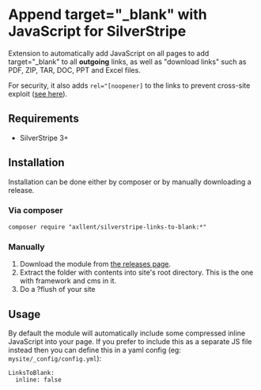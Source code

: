 # Append target="_blank" with JavaScript for SilverStripe

Extension to automatically add JavaScript on all pages to add target="_blank" to all **outgoing** links,
as well as "download links" such as PDF, ZIP, TAR, DOC, PPT and Excel files.

For security, it also adds `rel="[noopener]` to the links to prevent cross-site exploit ([see here](https://mathiasbynens.github.io/rel-noopener/)).

## Requirements

- SilverStripe 3+

## Installation

Installation can be done either by composer or by manually downloading a release.

### Via composer

`composer require "axllent/silverstripe-links-to-blank:*"`

### Manually

1. Download the module from [the releases page](https://github.com/axllent/silverstripe-links-to-blank/releases).
2. Extract the folder with contents into site's root directory. This is the one with framework and cms in it.
3. Do a ?flush of your site

## Usage

By default the module will automatically include some compressed inline JavaScript into your page.
If you prefer to include this as a separate JS file instead then you can define this in a yaml config
(eg: `mysite/_config/config.yml`):

```
LinksToBlank:
  inline: false
```

